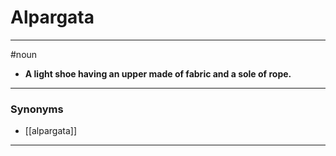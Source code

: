 # Alpargata
---
#noun
- **A light shoe having an upper made of fabric and a sole of rope.**
---
### Synonyms
- [[alpargata]]
---
